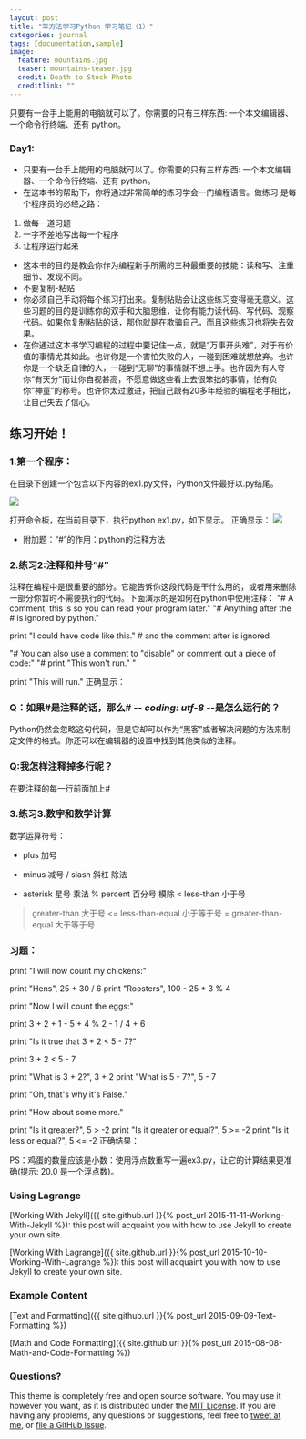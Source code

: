 ```yaml
---
layout: post
title: "笨方法学习Python 学习笔记（1）"
categories: journal
tags: [documentation,sample]
image:
  feature: mountains.jpg
  teaser: mountains-teaser.jpg
  credit: Death to Stock Photo
  creditlink: ""
---
```


只要有一台手上能用的电脑就可以了。你需要的只有三样东西: 一个本文编辑器、一个命令行终端、还有 python。
### Day1:
* 只要有一台手上能用的电脑就可以了。你需要的只有三样东西: 一个本文编辑器、一个命令行终端、还有 python。
* 在这本书的帮助下，你将通过非常简单的练习学会一门编程语言。做练习 是每个程序员的必经之路：
1. 做每一道习题
2. 一字不差地写出每一个程序
3. 让程序运行起来
* 这本书的目的是教会你作为编程新手所需的三种最重要的技能：读和写、注重细节、发现不同。
* 不要复制-粘贴
* 你必须自己手动将每个练习打出来。复制粘贴会让这些练习变得毫无意义。这些习题的目的是训练你的双手和大脑思维，让你有能力读代码、写代码、观察代码。如果你复制粘贴的话，那你就是在欺骗自己，而且这些练习也将失去效果。
* 在你通过这本书学习编程的过程中要记住一点，就是“万事开头难”，对于有价值的事情尤其如此。也许你是一个害怕失败的人，一碰到困难就想放弃。也许你是一个缺乏自律的人，一碰到“无聊”的事情就不想上手。也许因为有人夸你“有天分”而让你自视甚高，不愿意做这些看上去很笨拙的事情，怕有负你”神童”的称号。也许你太过激进，把自己跟有20多年经验的编程老手相比，让自己失去了信心。

## 练习开始！
### 1.第一个程序：
在目录下创建一个包含以下内容的ex1.py文件，Python文件最好以.py结尾。

<img src="{{ site.github.url }}/images/day1-2.jpg">

打开命令板，在当前目录下，执行python ex1.py，如下显示。
正确显示：
<img src="{{ site.github.url }}/images/day1.jpg">
* 附加题：“#”的作用：python的注释方法

### 2.练习2:注释和井号“#”

注释在编程中是很重要的部分。它能告诉你这段代码是干什么用的，或者用来删除一部分你暂时不需要执行的代码。下面演示的是如何在python中使用注释：
"# A comment, this is so you can read your program later."
"# Anything after the # is ignored by python."

print "I could have code like this." # and the comment after is ignored

"# You can also use a comment to "disable" or comment out a piece of code:"
"# print "This won't run." "

print "This will run."
正确显示：

### Q：如果#是注释的话，那么# -*- coding: utf-8 -*-是怎么运行的？

Python仍然会忽略这句代码，但是它却可以作为“黑客”或者解决问题的方法来制定文件的格式。你还可以在编辑器的设置中找到其他类似的注释。

### Q:我怎样注释掉多行呢？

在要注释的每一行前面加上#

### 3.练习3.数字和数学计算

数学运算符号：
+ plus 加号 
- minus 减号
/ slash 斜杠 除法
* asterisk 星号 乘法
% percent 百分号 模除
< less-than 小于号
> greater-than 大于号
<= less-than-equal 小于等于号
>= greater-than-equal 大于等于号

### 习题：
print "I will now count my chickens:"

print "Hens", 25 + 30 / 6
print "Roosters", 100 - 25 * 3 % 4

print "Now I will count the eggs:"

print 3 + 2 + 1 - 5 + 4 % 2 - 1 / 4 + 6

print "Is it true that 3 + 2 < 5 - 7?"

print 3 + 2 < 5 - 7

print "What is 3 + 2?", 3 + 2
print "What is 5 - 7?", 5 - 7

print "Oh, that's why it's False."

print "How about some more."

print "Is it greater?", 5 > -2
print "Is it greater or equal?", 5 >= -2
print "Is it less or equal?", 5 <= -2
正确结果：


PS：鸡蛋的数量应该是小数：使用浮点数重写一遍ex3.py，让它的计算结果更准确(提示: 20.0 是一个浮点数)。

### Using Lagrange

[Working With Jekyll]({{ site.github.url }}{% post_url 2015-11-11-Working-With-Jekyll %}): this post will acquaint you with how to use Jekyll to create your own site.

[Working With Lagrange]({{ site.github.url }}{% post_url 2015-10-10-Working-With-Lagrange %}): this post will acquaint you with how to use Jekyll to create your own site.

### Example Content

[Text and Formatting]({{ site.github.url }}{% post_url 2015-09-09-Text-Formatting %})

[Math and Code Formatting]({{ site.github.url }}{% post_url 2015-08-08-Math-and-Code-Formatting %})

### Questions?

This theme is completely free and open source software. You may use it however you want, as it is distributed under the [MIT License](http://choosealicense.com/licenses/mit/). If you are having any problems, any questions or suggestions, feel free to [tweet at me](https://twitter.com/intent/tweet?text=My%question%about%Lagrange%is:%&amp;via=paululele), or [file a GitHub issue](https://github.com/lenpaul/lagrange/issues/new).
